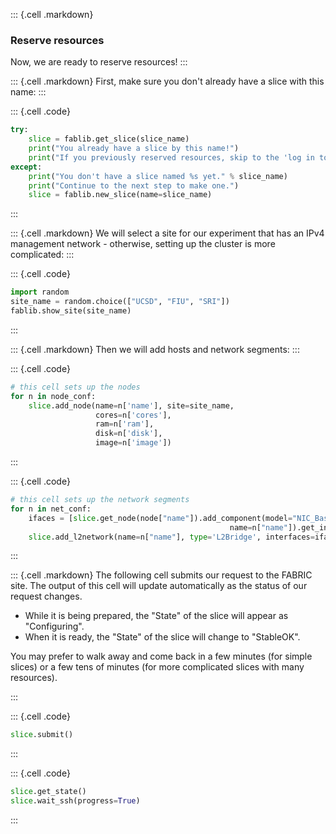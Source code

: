 
::: {.cell .markdown}
### Reserve resources

Now, we are ready to reserve resources!
:::

::: {.cell .markdown}
First, make sure you don't already have a slice with this name:
:::

::: {.cell .code}
```python
try:
    slice = fablib.get_slice(slice_name)
    print("You already have a slice by this name!")
    print("If you previously reserved resources, skip to the 'log in to resources' section.")
except:
    print("You don't have a slice named %s yet." % slice_name)
    print("Continue to the next step to make one.")
    slice = fablib.new_slice(name=slice_name)
```
:::


::: {.cell .markdown}
We will select a site for our experiment that has an IPv4 management network - otherwise, setting up the cluster is more complicated:
:::


::: {.cell .code}
```python
import random
site_name = random.choice(["UCSD", "FIU", "SRI"])
fablib.show_site(site_name)
```
:::

::: {.cell .markdown}
Then we will add hosts and network segments:
:::

::: {.cell .code}
```python
# this cell sets up the nodes
for n in node_conf:
    slice.add_node(name=n['name'], site=site_name, 
                   cores=n['cores'], 
                   ram=n['ram'], 
                   disk=n['disk'], 
                   image=n['image'])
```
:::

::: {.cell .code}
```python
# this cell sets up the network segments
for n in net_conf:
    ifaces = [slice.get_node(node["name"]).add_component(model="NIC_Basic", 
                                                 name=n["name"]).get_interfaces()[0] for node in n['nodes'] ]
    slice.add_l2network(name=n["name"], type='L2Bridge', interfaces=ifaces)
```
:::


::: {.cell .markdown}
The following cell submits our request to the FABRIC site. The output of this cell will update automatically as the status of our request changes. 

* While it is being prepared, the "State" of the slice will appear as "Configuring". 
* When it is ready, the "State" of the slice will change to "StableOK".

You may prefer to walk away and come back in a few minutes (for simple slices) or a few tens of minutes (for more complicated slices with many resources).

:::


::: {.cell .code}
```python
slice.submit()
```
:::


::: {.cell .code}
```python
slice.get_state()
slice.wait_ssh(progress=True)
```
:::
